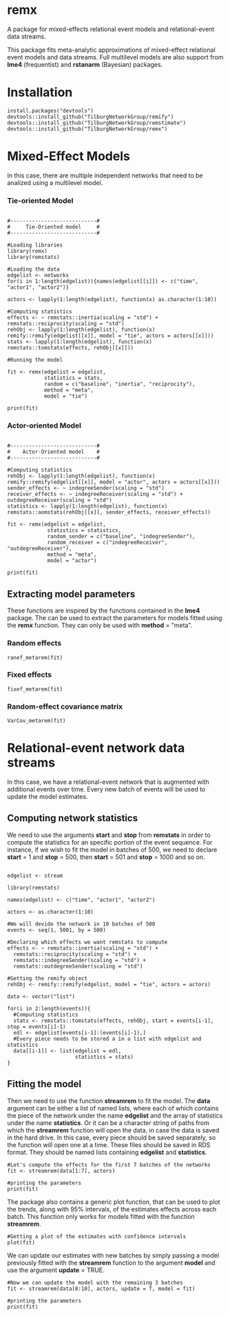 # remx
A package for mixed-effects relational event models and relational-event data streams. 

This package fits meta-analytic approximations of mixed-effect relational event models and data streams. Full multilevel models are also support from **lme4** (frequentist) and **rstanarm** (Bayesian) packages. 

# Installation 
```r{}
install.packages("devtools")
devtools::install_github("TilburgNetworkGroup/remify") 
devtools::install_github("TilburgNetworkGroup/remstimate")
devtools::install_github("TilburgNetworkGroup/remx")
```

# Mixed-Effect Models

In this case, there are multiple independent networks that need to be analized using a multilevel model.

### Tie-oriented Model

```r{}

#----------------------------#
#     Tie-Oriented model     #
#----------------------------#

#Loading libraries
library(remx)
library(remstats)

#Loading the data
edgelist <- networks
for(i in 1:length(edgelist)){names(edgelist[[i]]) <- c("time", "actor1", "actor2")}

actors <- lapply(1:length(edgelist), function(x) as.character(1:10))

#Computing statistics
effects <- ~ remstats::inertia(scaling = "std") + remstats::reciprocity(scaling = "std")
rehObj <- lapply(1:length(edgelist), function(x) remify::remify(edgelist[[x]], model = "tie", actors = actors[[x]]))
stats <- lapply(1:length(edgelist), function(x) remstats::tomstats(effects, rehObj[[x]]))

#Running the model

fit <- remx(edgelist = edgelist,
            statistics = stats,
            random = c("baseline", "inertia", "reciprocity"),
            method = "meta",
            model = "tie")

print(fit)

```

### Actor-oriented Model

```r{}

#----------------------------#
#    Actor-Oriented model    #
#----------------------------#

#Computing statistics
rehObj <- lapply(1:length(edgelist), function(x) remify::remify(edgelist[[x]], model = "actor", actors = actors[[x]]))
sender_effects <- ~ indegreeSender(scaling = "std")
receiver_effects <- ~ indegreeReceiver(scaling = "std") + outdegreeReceiver(scaling = "std")
statistics <- lapply(1:length(edgelist), function(x) remstats::aomstats(rehObj[[x]], sender_effects, receiver_effects))

fit <- remx(edgelist = edgelist,
             statistics = statistics,
             random_sender = c("baseline", "indegreeSender"),
             random_receiver = c("indegreeReceiver", "outdegreeReceiver"),
             method = "meta",
             model = "actor")

print(fit)

```

## Extracting model parameters

These functions are inspired by the functions contained in the **lme4** package. The can be used to extract the parameters for models fitted using the **remx** function. They can only be used with **method** = "meta".

### Random effects

```r{}
ranef_metarem(fit)
```

### Fixed effects

```r{}
fixef_metarem(fit)
```

### Random-effect covariance matrix

```r{}
VarCov_metarem(fit)
```

# Relational-event network data streams

In this case, we have a relational-event network that is augmented with additional events over time. Every new batch of events will be used to update the model estimates. 

## Computing network statistics

We need to use the arguments **start** and **stop** from **remstats** in order to compute the statistics for an specific portion of the event sequence. For instance, if we wish to fit the model in batches of 500, we need to declare **start** = 1 and **stop** = 500, then **start** = 501 and **stop** = 1000 and so on.

```r{}

edgelist <- stream

library(remstats)

names(edgelist) <- c("time", "actor1", "actor2")

actors <- as.character(1:10)

#We will devide the network in 10 batches of 500
events <- seq(1, 5001, by = 500)

#Declaring which effects we want remstats to compute
effects <- ~ remstats::inertia(scaling = "std") + 
  remstats::reciprocity(scaling = "std") + 
  remstats::indegreeSender(scaling = "std") +
  remstats::outdegreeSender(scaling = "std")

#Getting the remify object
rehObj <- remify::remify(edgelist, model = "tie", actors = actors)

data <- vector("list")

for(i in 2:length(events)){
  #Computing statistics
  stats <- remstats::tomstats(effects, rehObj, start = events[i-1], stop = events[i]-1)
  edl <- edgelist[events[i-1]:(events[i]-1),]
  #Every piece needs to be stored a in a list with edgelist and statistics
  data[[i-1]] <- list(edgelist = edl,
                      statistics = stats)
}

```

## Fitting the model

Then we need to use the function **streamrem** to fit the model. The **data** argument can be either a list of named lists, where each of which contains the piece of the network under the name **edgelist** and the array of statistics under the name **statistics**. Or it can be a character string of paths from which the **streamrem** function will open the data, in case the data is saved in the hard drive. In this case, every piece should be saved separately, so the function will open one at a time. These files should be saved in RDS format. They should be named lists containing **edgelist** and **statistics**.

```r{}
#Let's compute the effects for the first 7 batches of the networks
fit <- streamrem(data[1:7], actors)

#printing the parameters
print(fit)
```

The package also contains a generic plot function, that can be used to plot the trends, along with 95\% intervals, of the estimates effects across each batch. This function only works for models fitted with the function **streamrem**.

```r{}
#Getting a plot of the estimates with confidence intervals
plot(fit)

```

We can update our estimates with new batches by simply passing a model previously fitted with the **streamrem** function to the argument **model** and use the argument **update** = TRUE.

```r{}
#Now we can update the model with the remaining 3 batches
fit <- streamrem(data[8:10], actors, update = T, model = fit)

#printing the parameters
print(fit)
```
